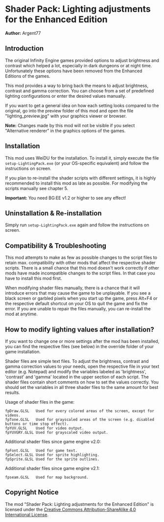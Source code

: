# Shader Pack: Lighting adjustments for the Enhanced Edition

**Author:** Argent77


## Introduction

The original Infinity Engine games provided options to adjust brightness and contrast which 
helped a lot, especially in dark dungeons or at night time. Unfortunately these options have 
been removed from the Enhanced Editions of the games.

This mod provides a way to bring back the means to adjust brightness, contrast and gamma correction.
You can choose from a set of predefined lighting configurations or enter the desired values manually.

If you want to get a general idea on how each setting looks compared to the original, go into the 
preview folder of this mod and open the file "lighting_preview.jpg" with your graphics viewer 
or browser.

**Note:** Changes made by this mod will not be visible if you select "Alternative renderer" in the 
      graphics options of the games.


## Installation

This mod uses WeiDU for the installation. To install it, simply execute the file `setup-LightingPack.exe` 
(or your OS-specific equivalent) and follow the instructions on screen.

If you plan to re-install the shader scripts with different settings, it is highly recommended 
to install this mod as late as possible. For modifying the scripts manually see chapter 5.

**Important:** You need BG:EE v1.2 or higher to see any effect!


## Uninstallation & Re-installation

Simply run `setup-LightingPack.exe` again and follow the instructions on screen.


## Compatibility & Troubleshooting

This mod attempts to make as few as possible changes to the script files to retain 
max. compatibility with other mods that affect the respective shader scripts.
There is a small chance that this mod doesn't work correctly if other mods have 
made incompatible changes to the script files. In that case you have to install this 
mod first.

When modifying shader files manually, there is a chance that it will introduce errors that 
may cause the game to be unplayable. 
If you see a black screen or garbled pixels when you start up the game, press Alt+F4 or the 
respective default shortcut on your OS to quit the game and fix the error.
If you are unable to repair the files manually, you can re-install the mod at anytime.


## How to modify lighting values after installation?

If you want to change one or more settings after the mod has been installed, you can find 
the respective files (see below) in the override folder of your game installation.

Shader files are simple text files. To adjust the brightness, contrast and gamma correction 
values to your needs, open the respective file in your text editor (e.g. Notepad) and modify 
the variables labeled as 'brightness', 'contrast' and 'gamma' located in the upper section of 
each script. The shader files contain short comments on how to set the values correctly. 
You should set the variables in all three shader files to the same amount for best results.

Usage of shader files in the game:
```
fpDraw.GLSL   Used for every colored areas of the screen, except for videos.
fpTone.GLSL   Used for grayscaled areas of the screen (e.g. disabled buttons or time stop effect).
fpYUV.GLSL    Used for video output.
fpYUVGRY.GLSL Used for grayscaled video output.
```

Additional shader files since game engine v2.0:
```
fpFont.GLSL   Used for game text.
fpSelect.GLSL Used for sprite highlighting.
fpSprite.GLSL Used for the sprite outlines.
```

Additional shader files since game engine v2.1:
```
fpseam.GLSL   Used for map background.
```


## Copyright Notice

The mod "Shader Pack: Lighting adjustments for the Enhanced Edition" is licensed under the [Creative Commons Attribution-ShareAlike 4.0 International License](http://creativecommons.org/licenses/by-sa/4.0/).
